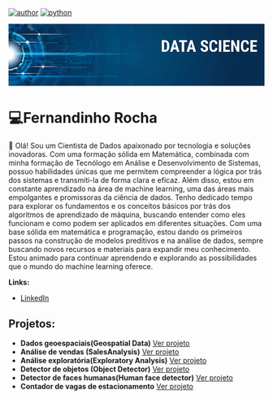 

[![author](https://img.shields.io/badge/author-FernandinhoRocha-red.svg)](https://www.linkedin.com/in/fernandinho-rocha/)
[![python](https://img.shields.io/badge/python-3.12.0-blue.svg)](https://www.python.org/downloads/release/python-3120/)

<p align="center">
  <img src="banner.png" >
</p>

# 💻Fernandinho Rocha 

👋 Olá! Sou um Cientista de Dados apaixonado por tecnologia e soluções inovadoras. Com uma formação sólida em Matemática, combinada com minha formação de Tecnólogo em Análise e Desenvolvimento de Sistemas, possuo habilidades únicas que me permitem compreender a lógica por trás dos sistemas e transmiti-la de forma clara e eficaz. Além disso, estou em constante aprendizado na área de machine learning, uma das áreas mais empolgantes e promissoras da ciência de dados. Tenho dedicado tempo para explorar os fundamentos e os conceitos básicos por trás dos algoritmos de aprendizado de máquina, buscando entender como eles funcionam e como podem ser aplicados em diferentes situações. Com uma base sólida em matemática e programação, estou dando os primeiros passos na construção de modelos preditivos e na análise de dados, sempre buscando novos recursos e materiais para expandir meu conhecimento. Estou animado para continuar aprendendo e explorando as possibilidades que o mundo do machine learning oferece.

**Links:**

* [LinkedIn](https://www.linkedin.com/in/fernandinho-rocha/)



## Projetos:

* **Dados geoespaciais(Geospatial Data)** [Ver projeto](https://github.com/Fernandinho937/Data-Science/tree/main/dados-geoespaciais)
* **Análise de vendas (SalesAnalysis)** [Ver projeto](https://github.com/Fernandinho937/Data-Science/tree/main/salesanalysis-dash)
* **Análise exploratória(Exploratory Analysis)** [Ver projeto](https://github.com/Fernandinho937/Data-Science/tree/main/Exploratory-Analysis)
* **Detector de objetos (Object Detector)** [Ver projeto](https://github.com/Fernandinho937/Data-Science/tree/main/detector_ssd_mobilenet)
* **Detector de faces humanas(Human face detector)** [Ver projeto](https://github.com/Fernandinho937/Data-Science/blob/main/Deteccao_de_faces.ipynb)
* **Contador de vagas de estacionamento** [Ver projeto](https://github.com/Fernandinho937/Data-Science/tree/main/Contador-Vagas-Estacionamento)

